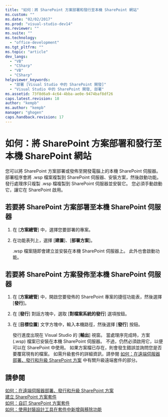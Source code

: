 ```yaml
---
title: "如何：將 SharePoint 方案部署和發行至本機 SharePoint 網站"
ms.custom: ""
ms.date: "02/02/2017"
ms.prod: "visual-studio-dev14"
ms.reviewer: ""
ms.suite: ""
ms.technology: 
  - "office-development"
ms.tgt_pltfrm: ""
ms.topic: "article"
dev_langs: 
  - "VB"
  - "CSharp"
  - "VB"
  - "CSharp"
helpviewer_keywords: 
  - "部署 [Visual Studio 中的 SharePoint 開發]"
  - "Visual Studio 中的 SharePoint 開發, 部署"
ms.assetid: 73f8d6a9-4c64-4bba-ae0e-9474baf8df26
caps.latest.revision: 18
author: "kempb"
ms.author: "kempb"
manager: "ghogen"
caps.handback.revision: 17
---
```

# 如何：將 SharePoint 方案部署和發行至本機 SharePoint 網站
  您可以將 SharePoint 方案部署或發佈至開發電腦上的本機 SharePoint 伺服器。  部署程序會將 .wsp 檔案複製到 SharePoint 伺服器、安裝方案，然後啟動功能。  發行處理序只複製 .wsp 檔複製到 SharePoint 伺服器並安裝它。  您必須手動啟動它，讓它在 SharePoint 啟用。  
  
## 若要將 SharePoint 方案部署至本機 SharePoint 伺服器  
  
1.  在 \[**方案總管**\] 中，選擇您要部署的專案。  
  
2.  在功能表列上，選擇 \[**建置**\]、\[**部署方案**\]。  
  
     .wsp 檔案隨即會建立並安裝在本機 SharePoint 伺服器上。  此外也會啟動功能。  
  
## 若要將 SharePoint 方案發佈至本機 SharePoint 伺服器  
  
1.  在 \[**方案總管**\] 中，開啟您要發佈的 SharePoint 專案的捷徑功能表，然後選擇 \[**發行**\]。  
  
2.  在 \[**發行**\] 對話方塊中，選取 \[**對檔案系統的發行**\] 選項按鈕。  
  
3.  在 \[**目標位置**\] 文字方塊中，輸入本機路徑，然後選擇 \[**發行**\] 按鈕。  
  
     發行進度出現在 Visual Studio 的 \[**輸出**\] 視窗。  當處理序完成時，方案 \(.wsp\) 檔案已安裝在本機 SharePoint 伺服器。  不過，仍然必須啟用它，以便可以在 SharePoint 中使用。  如果方案檔已存在，則會發生錯誤並詢問您是否要覆寫現有的檔案。  如需升級套件的詳細資訊，請參閱 [如何：在遠端伺服器部署、發行和升級 SharePoint 方案](../sharepoint/how-to-deploy-publish-and-upgrade-sharepoint-solutions-on-a-remote-server.md) 中有關升級遠端套件的部分。  
  
## 請參閱  
 [如何：在遠端伺服器部署、發行和升級 SharePoint 方案](../sharepoint/how-to-deploy-publish-and-upgrade-sharepoint-solutions-on-a-remote-server.md)   
 [建立 SharePoint 方案套件](../sharepoint/creating-sharepoint-solution-packages.md)   
 [如何：自訂 SharePoint 方案套件](../sharepoint/how-to-customize-a-sharepoint-solution-package.md)   
 [如何：使用封裝設計工具在套件中新增與移除功能](../sharepoint/how-to-add-and-remove-features-and-items-to-a-package-by-using-the-package-designer.md)  
  
  